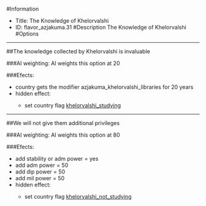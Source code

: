#Information
 - Title: The Knowledge of Khelorvalshi
 - ID: flavor_azjakuma.31
#Description
The Knowledge of Khelorvalshi
#Options

___
##The knowledge collected by Khelorvalshi is invaluable

###AI weighting:
AI weights this option at 20


###Efects:<ul><li>country gets the modifier azjakuma_khelorvalshi_libraries for 20 years</li><li>hidden effect:</li><ul><li>set country flag [khelorvalshi_studying](../flags/khelorvalshi_studying.md)</li></ul></ul>

___
##We will not give them additional privileges

###AI weighting:
AI weights this option at 80


###Efects:<ul><li>add stability or adm power = yes</li><li>add adm power = 50</li><li>add dip power = 50</li><li>add mil power = 50</li><li>hidden effect:</li><ul><li>set country flag [khelorvalshi_not_studying](../flags/khelorvalshi_not_studying.md)</li></ul></ul>
